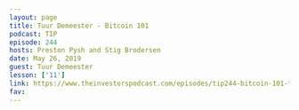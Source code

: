 ```yaml
---
layout: page
title: Tuur Demeester - Bitcoin 101
podcast: TIP
episode: 244
hosts: Preston Pysh and Stig Brodersen
date: May 26, 2019
guest: Tuur Demeester
lesson: ['11']
link: https://www.theinvestorspodcast.com/episodes/tip244-bitcoin-101-tuur-demeester/
fav: 
---
```

